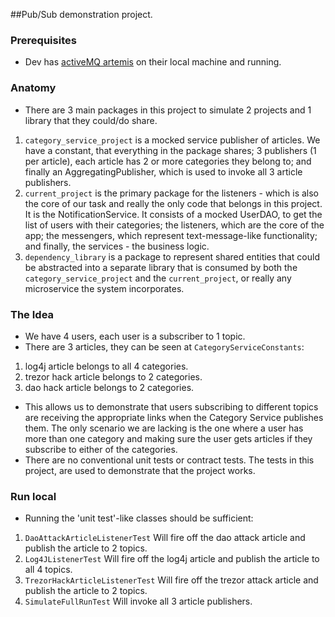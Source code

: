 
##Pub/Sub demonstration project.

### Prerequisites
* Dev has [activeMQ artemis](https://activemq.apache.org/components/artemis/) on their local machine and running.

### Anatomy
* There are 3 main packages in this project to simulate 2 projects and 1 library that they could/do share.
1. `category_service_project` is a mocked service publisher of articles. We have a constant, that everything in the package shares; 3 publishers (1 per article), each
 article has 2 or more categories they belong to; and finally an AggregatingPublisher, which is used to invoke all 3 article publishers.   
2. `current_project` is the primary package for the listeners - which is also the core of our task and really the only code that belongs in this project. It is the
 NotificationService. It consists of a mocked UserDAO, to get the list of users with their categories; the listeners, which are the core of the app; the messengers, which
  represent text-message-like functionality; and finally, the services - the business logic.
3. `dependency_library` is a package to represent shared entities that could be abstracted into a separate library that is consumed by both the `category_service_project` and
 the `current_project`, or really any microservice the system incorporates. 

### The Idea
* We have 4 users, each user is a subscriber to 1 topic.
* There are 3 articles, they can be seen at `CategoryServiceConstants`:
1. log4j article belongs to all 4 categories.
2. trezor hack article belongs to 2 categories.
3. dao hack article belongs to 2 categories.
* This allows us to demonstrate that users subscribing to different topics are receiving the appropriate links when the Category Service publishes them. The only scenario we are
 lacking is the one where a user has more than one category and making sure the user gets articles if they subscribe to either of the categories. 
* There are no conventional unit tests or contract tests. The tests in this project, are used to demonstrate that the project works.
 
### Run local
* Running the 'unit test'-like classes should be sufficient: 
1. `DaoAttackArticleListenerTest` Will fire off the dao attack article and publish the article to 2 topics.
2. `Log4JListenerTest` Will fire off the log4j article and publish the article to all 4 topics.
3. `TrezorHackArticleListenerTest` Will fire off the trezor attack article and publish the article to 2 topics.
4. `SimulateFullRunTest` Will invoke all 3 article publishers.